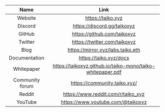 
|       Name    |           Link                                             |
| :---:         |   :---:                                                    |
| Website       | https://taiko.xyz                                          |
| Discord       | https://discord.gg/taikoxyz                                |
| GitHub        | https://github.com/taikoxyz                                |
| Twitter       | https://twitter.com/taikoxyz                               |
| Blog          | https://mirror.xyz/labs.taiko.eth                          |
| Documentation | https://taiko.xyz/docs                                     |
| Whitepaper    | https://taikoxyz.github.io/taiko-mono/taiko-whitepaper.pdf |
| Community forum| https://community.taiko.xyz/                              |
| Reddit        | https://www.reddit.com/r/taiko_xyz                         |
| YouTube       | https://www.youtube.com/@taikoxyz                          |
